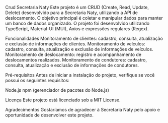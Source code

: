 Crud Secretaria Naty
Este projeto é um CRUD (Create, Read, Update, Delete) desenvolvido para a Secretaria Naty, utilizando a API de deslocamento. O objetivo principal é coletar e manipular dados para manter um banco de dados organizado. O projeto foi desenvolvido utilizando TypeScript, Material-UI (MUI), Axios e expressões regulares (Regex).

Funcionalidades
Monitoramento de clientes: cadastro, consulta, atualização e exclusão de informações de clientes.
Monitoramento de veículos: cadastro, consulta, atualização e exclusão de informações de veículos.
Monitoramento de deslocamento: registro e acompanhamento de deslocamentos realizados.
Monitoramento de condutores: cadastro, consulta, atualização e exclusão de informações de condutores.


Pré-requisitos
Antes de iniciar a instalação do projeto, verifique se você possui os seguintes requisitos:

Node.js
npm (gerenciador de pacotes do Node.js)


Licença
Este projeto está licenciado sob a MIT License.

Agradecimentos
Gostaríamos de agradecer à Secretaria Naty pelo apoio e oportunidade de desenvolver este projeto.